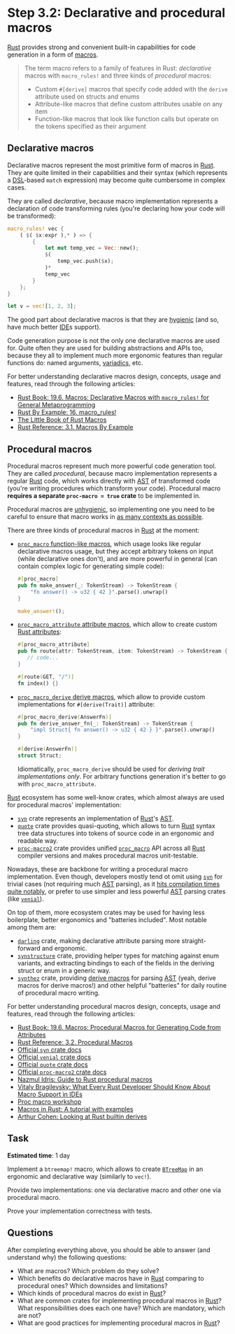 Step 3.2: Declarative and procedural macros
===========================================

[Rust] provides strong and convenient built-in capabilities for code generation in a form of [macros][1].

> The term macro refers to a family of features in Rust: _declarative_ macros with `macro_rules!` and three kinds of _procedural_ macros:
> - Custom `#[derive]` macros that specify code added with the `derive` attribute used on structs and enums
> - Attribute-like macros that define custom attributes usable on any item
> - Function-like macros that look like function calls but operate on the tokens specified as their argument




## Declarative macros

Declarative macros represent the most primitive form of macros in [Rust]. They are quite limited in their capabilities and their syntax (which represents a [DSL]-based `match` expression) may become quite cumbersome in complex cases.

They are called _declarative_, because macro implementation represents a declaration of code transforming rules (you're declaring how your code will be transformed):
```rust
macro_rules! vec {
    ( $( $x:expr ),* ) => {
        {
            let mut temp_vec = Vec::new();
            $(
                temp_vec.push($x);
            )*
            temp_vec
        }
    };
}

let v = vec![1, 2, 3];
```
The good part about declarative macros is that they are [hygienic][11] (and so, have much better [IDE]s support).

Code generation purpose is not the only one declarative macros are used for. Quite often they are used for building abstractions and APIs too, because they all to implement much more ergonomic features than regular functions do: named arguments, [variadics][17], etc.

For better understanding declarative macros design, concepts, usage and features, read through the following articles:
- [Rust Book: 19.6. Macros: Declarative Macros with `macro_rules!` for General Metaprogramming][13]
- [Rust By Example: 16. macro_rules!][14]
- [The Little Book of Rust Macros][15]
- [Rust Reference: 3.1. Macros By Example][16]




## Procedural macros

Procedural macros represent much more powerful code generation tool. They are called _procedural_, because macro implementation represents a regular [Rust] code, which works directly with [AST] of transformed code (you're writing procedures which transform your code). Procedural macro __requires a separate `proc-macro = true` crate__ to be implemented in.

Procedural macros are [unhygienic][11], so implementing one you need to be careful to ensure that macro works in [as many contexts as possible][22].

There are three kinds of procedural macros in [Rust] at the moment:

- [`proc_macro` function-like macros][27], which usage looks like regular declarative macros usage, but they accept arbitrary tokens on input (while declarative ones don't), and are more powerful in general (can contain complex logic for generating simple code):
    ```rust
    #[proc_macro]
    pub fn make_answer(_: TokenStream) -> TokenStream {
        "fn answer() -> u32 { 42 }".parse().unwrap()
    }
    ```
    ```rust
    make_answer!();
    ```

- [`proc_macro_attribute` attribute macros][28], which allow to create custom [Rust attributes][25]:
    ```rust
    #[proc_macro_attribute]
    pub fn route(attr: TokenStream, item: TokenStream) -> TokenStream {
       // code...
    }
    ```
    ```rust
    #[route(GET, "/")]
    fn index() {}
    ```

- [`proc_macro_derive` derive macros][29], which allow to provide custom implementations for `#[derive(Trait)]` attribute:
    ```rust
    #[proc_macro_derive(AnswerFn)]
    pub fn derive_answer_fn(_: TokenStream) -> TokenStream {
        "impl Struct{ fn answer() -> u32 { 42 } }".parse().unwrap()
    }
    ```
    ```rust
    #[derive(AnswerFn)]
    struct Struct;
    ```
    Idiomatically, `proc_macro_derive` should be used for _deriving trait implementations only_. For arbitrary functions generation it's better to go with `proc_macro_attribute`.

[Rust] ecosystem has some well-know crates, which almost always are used for procedural macros' implementation:
- [`syn`] crate represents an implementation of [Rust]'s [AST].
- [`quote`] crate provides quasi-quoting, which allows to turn [Rust] syntax tree data structures into tokens of source code in an ergonomic and readable way.
- [`proc-macro2`] crate provides unified [`proc_macro`] API across all [Rust] compiler versions and makes procedural macros unit-testable.

Nowadays, these are backbone for writing a procedural macro implementation. Even though, developers mostly tend ot omit using [`syn`] for trivial cases (not requiring much [AST] parsing), as it [hits compilation times quite notably][30], or prefer to use simpler and less powerful [AST] parsing crates (like [`venial`]).

On top of them, more ecosystem crates may be used for having less boilerplate, better ergonomics and "batteries included". Most notable among them are:
- [`darling`] crate, making declarative attribute parsing more straight-forward and ergonomic.
- [`synstructure`] crate, providing helper types for matching against enum variants, and extracting bindings to each of the fields in the deriving struct or enum in a generic way.
- [`synthez`] crate, providing [derive macros][29] for parsing [AST] (yeah, derive macros for derive macros!) and other helpful "batteries" for daily routine of procedural macro writing.

For better understanding procedural macros design, concepts, usage and features, read through the following articles:
- [Rust Book: 19.6. Macros: Procedural Macros for Generating Code from Attributes][23]
- [Rust Reference: 3.2. Procedural Macros][26]
- [Official `syn` crate docs][`syn`]
- [Official `venial` crate docs][`venial`]
- [Official `quote` crate docs][`quote`]
- [Official `proc-macro2` crate docs][`proc-macro2`]
- [Nazmul Idris: Guide to Rust procedural macros][34]
- [Vitaly Bragilevsky: What Every Rust Developer Should Know About Macro Support in IDEs][31]
- [Proc macro workshop][32]
- [Macros in Rust: A tutorial with examples][33]
- [Arthur Cohen: Looking at Rust builtin derives][35]




## Task

__Estimated time__: 1 day




Implement a `btreemap!` macro, which allows to create [`BTreeMap`] in an ergonomic and declarative way (similarly to `vec!`).

Provide two implementations: one via declarative macro and other one via procedural macro.

Prove your implementation correctness with tests.



## Questions

After completing everything above, you should be able to answer (and understand why) the following questions:
- What are macros? Which problem do they solve?
- Which benefits do declarative macros have in [Rust] comparing to procedural ones? Which downsides and limitations?
- Which kinds of procedural macros do exist in [Rust]?
- What are common crates for implementing procedural macros in [Rust]? What responsibilities does each one have? Which are mandatory, which are not?
- What are good practices for implementing procedural macros in [Rust]?




[`BTreeMap`]: https://doc.rust-lang.org/std/collections/struct.BTreeMap.html
[`darling`]: https://docs.rs/darling
[`proc_macro`]: https://doc.rust-lang.org/proc_macro
[`proc-macro2`]: https://docs.rs/proc-macro2
[`quote`]: https://docs.rs/quote
[`syn`]: https://docs.rs/syn
[`synstructure`]: https://docs.rs/synstructure
[`synthez`]: https://docs.rs/synthez
[`venial`]: https://docs.rs/venial
[AST]: https://en.wikipedia.org/wiki/Abstract_syntax_tree
[DSL]: https://en.wikipedia.org/wiki/Domain-specific_language
[IDE]: https://en.wikipedia.org/wiki/Integrated_development_environment
[Rust]: https://www.rust-lang.org

[1]: https://en.wikipedia.org/wiki/Macro_(computer_science)
[11]: https://en.wikipedia.org/wiki/Hygienic_macro
[13]: https://doc.rust-lang.org/book/ch19-06-macros.html#declarative-macros-with-macro_rules-for-general-metaprogramming
[14]: https://doc.rust-lang.org/rust-by-example/macros.html
[15]: https://danielkeep.github.io/tlborm/book/README.html
[16]: https://doc.rust-lang.org/reference/macros-by-example.html
[17]: https://doc.rust-lang.org/rust-by-example/macros/variadics.html
[22]: https://rust-lang.github.io/api-guidelines/macros.html#item-macros-work-anywhere-that-items-are-allowed-c-anywhere
[23]: https://doc.rust-lang.org/book/ch19-06-macros.html#procedural-macros-for-generating-code-from-attributes
[25]: https://doc.rust-lang.org/reference/attributes.html
[26]: https://doc.rust-lang.org/reference/procedural-macros.html
[27]: https://doc.rust-lang.org/reference/procedural-macros.html#function-like-procedural-macros
[28]: https://doc.rust-lang.org/reference/procedural-macros.html#attribute-macros
[29]: https://doc.rust-lang.org/reference/procedural-macros.html#derive-macros
[30]: https://hackmd.io/mxdn4U58Su-UQXwzOHpHag?view#round-13-cargo-timing-opt-j8
[31]: https://blog.jetbrains.com/rust/2022/12/05/what-every-rust-developer-should-know-about-macro-support-in-ides
[32]: https://github.com/dtolnay/proc-macro-workshop
[33]: https://blog.logrocket.com/macros-in-rust-a-tutorial-with-examples/
[34]: https://developerlife.com/2022/03/30/rust-proc-macro
[35]: https://cohenarthur.github.io/2023/06/05/rust-derives.html
